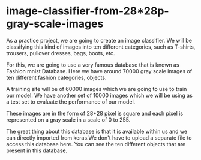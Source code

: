 # image-classifier-from-28*28p-gray-scale-images
As a practice project, we are going to create an image classifier. We will be classifying this kind of images into ten different categories,  such as T-shirts, trousers, pullover dresses, bags, boots, etc.

For this, we are going to use a very famous database that is known as Fashion mnist Database.
Here we have around 70000 gray scale images of ten different fashion categories, objects.

A training site will be of 60000 images which we are going to use to train our model.
We have another set of 10000 images which we will be using as a test set to evaluate the 
performance of our model.

These images are in the form of 28*28 pixel is square and each pixel is represented
on a gray scale in a scale of 0 to 255.

The great thing about this database is that it is available within us and we can directly
imported from keras.We don't have to upload a separate file to access this database here.
You can see the ten different objects that are present in this database.
